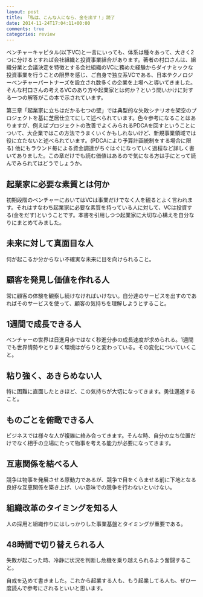 ```yaml
---
layout: post
title: 「私は、こんな人になら、金を出す！」読了
date: 2014-11-24T17:04:11+00:00
comments: true
categories: review
---
```


ベンチャーキャピタル(以下VC)と一言にいっても、体系は種々あって、大きく2つに分けるとすれば会社組織と投資事業組合があります。著者の村口さんは、組織分業と会議決定を特徴とする会社組織のVCに務めた経験からダイナミックな投資事業を行うことの限界を感じ、ご自身で独立系VCである、日本テクノロジーベンチャーパートナーズを設立され数多くの企業を上場へと導いてきました。そんな村口さんの考えるVCのあり方や起業家とは何か？という問いかけに対する一つの解答がこの本で示されています。

第三章「起業家に立ちはだかる七つの壁」では典型的な失敗シナリオを架空のプロジェクトを基に芝居仕立てにして述べられています。色々参考になることはありますが、例えばプロジェクトの改善でよくみられるPDCAを回すということについて、大企業ではこの方法でうまくいくかもしれないけど、新規事業領域では役に立たないと述べられています。(PDCAにより予算計画統制をする場合に限る)
他にもラウンド毎による資金調達がちぐはぐになっていく過程など詳しく書いてありました。この章だけでも読む価値はあるので気になる方は手にとって読んでみられてはどうでしょうか。

## 起業家に必要な素質とは何か
初期段階のベンチャーにおいてはVCは事業だけでなく人を観るとよく言われます。それはすなわち起業家に必要な素質を持っている人に対して、VCは投資する(金をだす)ということです。本書を引用しつつ起業家に大切な心構えを自分なりにまとめてみました。

## 未来に対して真面目な人
何が起こるか分からない不確実な未来に目を向けられること。

## 顧客を発見し価値を作れる人
常に顧客の体験を観察し続けなければいけない。自分達のサービスを出すのであればそのサービスを使って、顧客の気持ちを理解しようとすること。

## 1週間で成長できる人
ベンチャーの世界は日進月歩ではなく秒進分歩の成長速度が求められる。1週間でも世界情勢やとりまく環境はがらりと変わっている。その変化についていくこと。

## 粘り強く、あきらめない人
特に困難に直面したときほど、この気持ちが大切になってきます。勇往邁進すること。

## ものごとを俯瞰できる人
ビジネスでは様々な人が複雑に絡み合ってきます。そんな時、自分の立ち位置だけでなく相手の立場にたって物事を考える能力が必要になってきます。

## 互恵関係を結べる人
競争は物事を発展させる原動力であるが、競争で目をくらませる前に下地となる良好な互恵関係を築き上げ、いい意味での競争を行わないといけない。

## 組織改革のタイミングを知る人
人の採用と組織作りにはしっかりした事業基盤とタイミングが重要である。

## 48時間で切り替えられる人
失敗が起こった時、冷静に状況を判断し危機を乗り越えられるよう奮闘すること。

自戒を込めて書きました。これから起業する人も、もう起業してる人も、ぜひ一度読んで参考にされるといいと思います。
